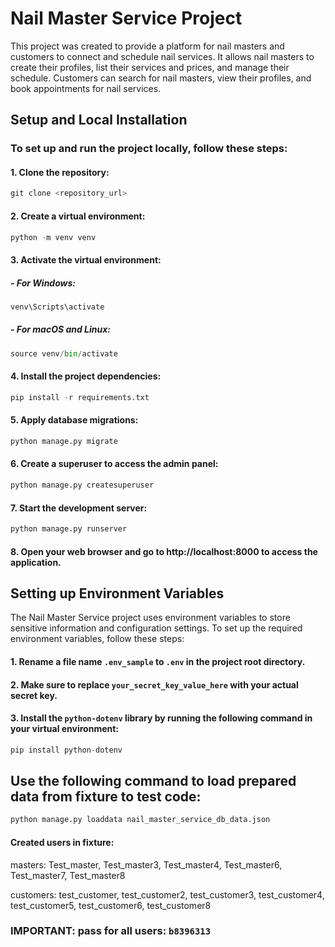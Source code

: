# Nail Master Service Project

This project was created to provide a platform for nail masters and customers to connect and schedule nail services. It allows nail masters to create their profiles, list their services and prices, and manage their schedule. Customers can search for nail masters, view their profiles, and book appointments for nail services.

## Setup and Local Installation

### To set up and run the project locally, follow these steps:

#### 1.  Clone the repository:

```python
git clone <repository_url>
```
#### 2. Create a virtual environment:
```python
python -m venv venv
```
#### 3. Activate the virtual environment:
   
##### - For Windows:
```python
venv\Scripts\activate
```
##### -	For macOS and Linux:
```python
source venv/bin/activate
```
#### 4. Install the project dependencies:
```python
pip install -r requirements.txt
```
#### 5. Apply database migrations:
```python
python manage.py migrate
```
#### 6. Create a superuser to access the admin panel:
```python
python manage.py createsuperuser
```
#### 7. Start the development server:
```python
python manage.py runserver
```
#### 8. Open your web browser and go to http://localhost:8000 to access the application.

## Setting up Environment Variables

The Nail Master Service project uses environment variables to store sensitive information and configuration settings. To set up the required environment variables, follow these steps:

#### 1. Rename a file name `.env_sample` to `.env` in the project root directory.

#### 2. Make sure to replace `your_secret_key_value_here` with your actual secret key.

#### 3. Install the `python-dotenv` library by running the following command in your virtual environment:
```python
pip install python-dotenv
```
## Use the following command to load prepared data from fixture to test code:
```python
python manage.py loaddata nail_master_service_db_data.json
```
#### Created users in fixture:

masters: Test_master, Test_master3, Test_master4, Test_master6, Test_master7, Test_master8

customers: test_customer, test_customer2, test_customer3, test_customer4, test_customer5, test_customer6, test_customer8

### IMPORTANT: pass for all users: `b8396313`
